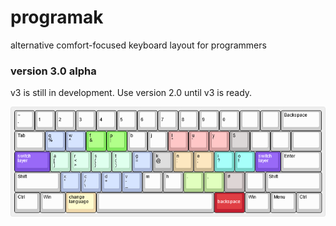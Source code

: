 # programak
alternative comfort-focused keyboard layout for programmers

### version 3.0 alpha 
v3 is still in development. Use version 2.0 until v3 is ready.

![](programak-v3-alpha.png)
